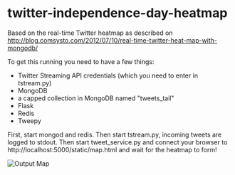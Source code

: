 twitter-independence-day-heatmap
=================================

Based on the real-time Twitter heatmap as described on http://blog.comsysto.com/2012/07/10/real-time-twitter-heat-map-with-mongodb/


To get this running you need to have a few things:


* Twitter Streaming API credentials (which you need to enter in tstream.py)
* MongoDB
* a capped collection in MongoDB named "tweets_tail"
* Flask
* Redis
* Tweepy



First, start mongod and redis. Then start tstream.py, incoming tweets are logged to stdout. Then start tweet_service.py and connect your browser to http://localhost:5000/static/map.html and wait for the heatmap to form!

![Output Map](https://github.com/astronomersiva/twitter-independence-day-heatmap/blob/master/output.gif)

